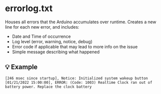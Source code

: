 # errorlog.txt

Houses all errors that the Arduino accumulates over runtime. Creates a new line
for each new error, and includes:

* Date and Time of occurrence
* Log level (error, warning, notice, debug)
* Error code if applicable that may lead to more info on the issue
* Simple message describing what happened

## 💡 Example

```text
[246 msec since startup], Notice: Initialized system wakeup button
[01/21/2022 15:00:00], ERROR: (Code: 1003) Realtime Clock ran out of battery power. Replace the clock battery
```
